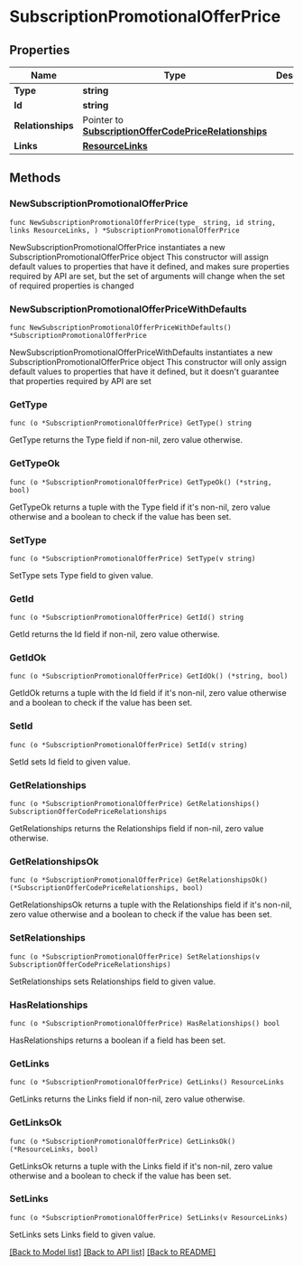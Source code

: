 # SubscriptionPromotionalOfferPrice

## Properties

Name | Type | Description | Notes
------------ | ------------- | ------------- | -------------
**Type** | **string** |  | 
**Id** | **string** |  | 
**Relationships** | Pointer to [**SubscriptionOfferCodePriceRelationships**](SubscriptionOfferCodePriceRelationships.md) |  | [optional] 
**Links** | [**ResourceLinks**](ResourceLinks.md) |  | 

## Methods

### NewSubscriptionPromotionalOfferPrice

`func NewSubscriptionPromotionalOfferPrice(type_ string, id string, links ResourceLinks, ) *SubscriptionPromotionalOfferPrice`

NewSubscriptionPromotionalOfferPrice instantiates a new SubscriptionPromotionalOfferPrice object
This constructor will assign default values to properties that have it defined,
and makes sure properties required by API are set, but the set of arguments
will change when the set of required properties is changed

### NewSubscriptionPromotionalOfferPriceWithDefaults

`func NewSubscriptionPromotionalOfferPriceWithDefaults() *SubscriptionPromotionalOfferPrice`

NewSubscriptionPromotionalOfferPriceWithDefaults instantiates a new SubscriptionPromotionalOfferPrice object
This constructor will only assign default values to properties that have it defined,
but it doesn't guarantee that properties required by API are set

### GetType

`func (o *SubscriptionPromotionalOfferPrice) GetType() string`

GetType returns the Type field if non-nil, zero value otherwise.

### GetTypeOk

`func (o *SubscriptionPromotionalOfferPrice) GetTypeOk() (*string, bool)`

GetTypeOk returns a tuple with the Type field if it's non-nil, zero value otherwise
and a boolean to check if the value has been set.

### SetType

`func (o *SubscriptionPromotionalOfferPrice) SetType(v string)`

SetType sets Type field to given value.


### GetId

`func (o *SubscriptionPromotionalOfferPrice) GetId() string`

GetId returns the Id field if non-nil, zero value otherwise.

### GetIdOk

`func (o *SubscriptionPromotionalOfferPrice) GetIdOk() (*string, bool)`

GetIdOk returns a tuple with the Id field if it's non-nil, zero value otherwise
and a boolean to check if the value has been set.

### SetId

`func (o *SubscriptionPromotionalOfferPrice) SetId(v string)`

SetId sets Id field to given value.


### GetRelationships

`func (o *SubscriptionPromotionalOfferPrice) GetRelationships() SubscriptionOfferCodePriceRelationships`

GetRelationships returns the Relationships field if non-nil, zero value otherwise.

### GetRelationshipsOk

`func (o *SubscriptionPromotionalOfferPrice) GetRelationshipsOk() (*SubscriptionOfferCodePriceRelationships, bool)`

GetRelationshipsOk returns a tuple with the Relationships field if it's non-nil, zero value otherwise
and a boolean to check if the value has been set.

### SetRelationships

`func (o *SubscriptionPromotionalOfferPrice) SetRelationships(v SubscriptionOfferCodePriceRelationships)`

SetRelationships sets Relationships field to given value.

### HasRelationships

`func (o *SubscriptionPromotionalOfferPrice) HasRelationships() bool`

HasRelationships returns a boolean if a field has been set.

### GetLinks

`func (o *SubscriptionPromotionalOfferPrice) GetLinks() ResourceLinks`

GetLinks returns the Links field if non-nil, zero value otherwise.

### GetLinksOk

`func (o *SubscriptionPromotionalOfferPrice) GetLinksOk() (*ResourceLinks, bool)`

GetLinksOk returns a tuple with the Links field if it's non-nil, zero value otherwise
and a boolean to check if the value has been set.

### SetLinks

`func (o *SubscriptionPromotionalOfferPrice) SetLinks(v ResourceLinks)`

SetLinks sets Links field to given value.



[[Back to Model list]](../README.md#documentation-for-models) [[Back to API list]](../README.md#documentation-for-api-endpoints) [[Back to README]](../README.md)


